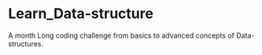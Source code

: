 # Learn_Data-structure
A month Long coding challenge from basics to advanced concepts of Data-structures.
